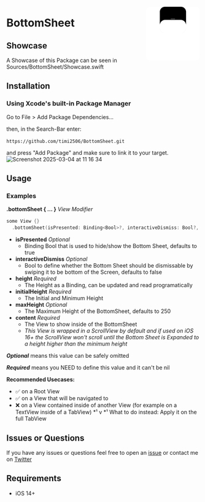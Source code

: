 
<p align="right">
  <img align="right" height="140" src="https://github.com/timi2506/RAW-files-i-need-for-stuff/blob/main/BottomSheetIcon.png?raw=true" alt="BottomSheet" style="float: right; border-radius: 10px;"/>
</p>

<h1 align="left">BottomSheet</h1>

## Showcase
A Showcase of this Package can be seen in Sources/BottomSheet/Showcase.swift

## Installation
### Using Xcode's built-in Package Manager 
Go to File > Add Package Dependencies...

then, in the Search-Bar enter: 

```https://github.com/timi2506/BottomSheet.git``` 

and press "Add Package" and make sure to link it to your target.
<img width="362" alt="Screenshot 2025-03-04 at 11 16 34" src="https://github.com/user-attachments/assets/8b3672b9-9345-4d6b-9b0d-26d03bd189c7" />

## Usage
### Examples
**.bottomSheet { ... }** *View Modifier*
```swift
some View {}
  .bottomSheet(isPresented: Binding<Bool>?, interactiveDismiss: Bool?, height: Binding<CGFloat>, initialHeight: CGFloat, maxHeight: CGFloat?, content: () -> _)
```
- **isPresented** *Optional*
  - Binding Bool that is used to hide/show the Bottom Sheet, defaults to true
- **interactiveDismiss** *Optional*
  - Bool to define whether the Bottom Sheet should be dismissable by swiping it to be bottom of the Screen, defaults to false
- **height** *Required*
  - The Height as a Binding, can be updated and read programatically
- **initialHeight** *Required*
  - The Initial and Minimum Height
- **maxHeight** *Optional*
  - The Maximum Height of the BottomSheet, defaults to 250
- **content** *Required*
  - The View to show inside of the BottomSheet
  - *This View is wrapped in a ScrollView by default and if used on iOS 16+ the ScrollView won't scroll until the Bottom Sheet is Expanded to a height higher than the minimum height*
 
***Optional*** means this value can be safely omitted 

***Required*** means you NEED to define this value and it can't be nil

**Recommended Usecases:**
- ✅ on a Root View
- ✅ on a View that will be navigated to
- ❌ on a View contained inside of another View (for example on a TextView inside of a TabView) *¹
v
*¹ What to do instead: Apply it on the full TabView
  
## Issues or Questions

If you have any issues or questions feel free to open an [issue](https://github.com/timi2506/BottomSheet/issues/new/choose) or contact me on [Twitter](https://x.com/timi2506)

## Requirements
- iOS 14+

